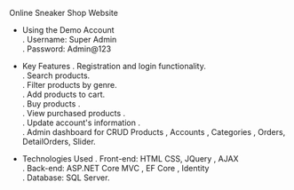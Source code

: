Online Sneaker Shop Website

- Using the Demo Account <br>
. Username: Super Admin <br>
. Password: Admin@123 <br>

- Key Features
. Registration and login functionality. <br>
. Search products. <br>
. Filter products by genre. <br>
. Add products to cart. <br>
. Buy products . <br>
. View purchased products . <br>
. Update account's information . <br>
. Admin dashboard for CRUD Products , Accounts , Categories , Orders, DetailOrders, Slider. <br>

- Technologies Used
. Front-end: HTML CSS, JQuery , AJAX <br>
. Back-end: ASP.NET Core MVC , EF Core , Identity <br>
. Database: SQL Server. <br>


